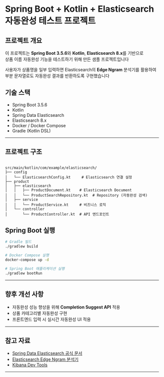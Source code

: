 
# Spring Boot + Kotlin + Elasticsearch <br> 자동완성 테스트 프로젝트


## 프로젝트 개요
이 프로젝트는 **Spring Boot 3.5.6**와 **Kotlin**, **Elasticsearch 8.x**를 기반으로  
상품 이름 자동완성 기능을 테스트하기 위해 만든 샘플 프로젝트입니다

사용자가 상품명을 일부 입력하면 Elasticsearch의 **Edge Ngram** 분석기를 활용하여  
부분 문자열로도 자동완성 결과를 반환하도록 구현했습니다


## 기술 스택
- Spring Boot 3.5.6
- Kotlin
- Spring Data Elasticsearch
- Elasticsearch 8.x
- Docker / Docker Compose
- Gradle (Kotlin DSL)

---

## 프로젝트 구조

```text

src/main/kotlin/com/example/elasticsearch/
├── config
│   └── ElasticsearchConfig.kt     # Elasticsearch 연결 설정
├── product
│   ├── elasticsearch
│   │   ├── ProductDocument.kt    # Elasticsearch Document
│   │   └── ProductSearchRepository.kt  # Repository (자동완성 검색)
│   ├── service
│   │   └── ProductService.kt     # 비즈니스 로직
│   └── controller
│       └── ProductController.kt  # API 엔드포인트

````



## Spring Boot 실행

```bash
# Gradle 빌드
./gradlew build

# Docker Compose 실행
docker-compose up -d

# Spring Boot 애플리케이션 실행
./gradlew bootRun
```

---

## 향후 개선 사항

* 자동완성 성능 향상을 위해 **Completion Suggest API** 적용
* 상품 카테고리별 자동완성 구현
* 프론트엔드 입력 시 실시간 자동완성 UI 적용

---

## 참고 자료

* [Spring Data Elasticsearch 공식 문서](https://spring.io/projects/spring-data-elasticsearch)
* [Elasticsearch Edge Ngram 분석기](https://www.elastic.co/guide/en/elasticsearch/reference/current/analysis-edgengram-tokenizer.html)
* [Kibana Dev Tools](https://www.elastic.co/guide/en/kibana/current/dev-tools.html)

---



